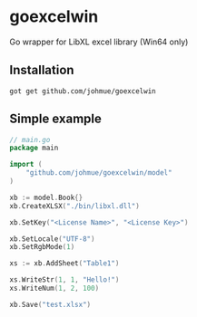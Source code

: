 # goexcelwin
Go wrapper for LibXL excel library (Win64 only)

## Installation

```shell
got get github.com/johmue/goexcelwin
```

## Simple example

```go
// main.go
package main

import (
	"github.com/johmue/goexcelwin/model"
)

xb := model.Book{}
xb.CreateXLSX("./bin/libxl.dll")

xb.SetKey("<License Name>", "<License Key>")

xb.SetLocale("UTF-8")
xb.SetRgbMode(1)

xs := xb.AddSheet("Table1")

xs.WriteStr(1, 1, "Hello!")
xs.WriteNum(1, 2, 100)

xb.Save("test.xlsx")
```